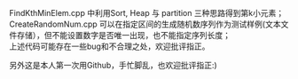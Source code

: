 FindKthMinElem.cpp 中利用Sort, Heap 与 partition 三种思路得到第k小元素；  
CreateRandomNum.cpp 可以在指定区间的生成随机数序列作为测试样例(文本文件存储），但不能设置数字是否唯一出现，也不能指定序列长度；  
上述代码可能存在一些bug和不合理之处，欢迎批评指正。

另外这是本人第一次用Github，手忙脚乱，也欢迎批评指正:)
